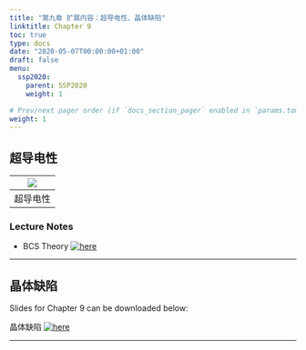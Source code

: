 ```yaml
---
title: "第九章 扩展内容：超导电性、晶体缺陷"
linktitle: Chapter 9
toc: true
type: docs
date: "2020-05-07T00:00:00+01:00"
draft: false
menu:
  ssp2020:
    parent: SSP2020
    weight: 1

# Prev/next pager order (if `docs_section_pager` enabled in `params.toml`)
weight: 1
---
```




## 超导电性

| <img src="/courses/ssp2020/figs/Superconductivity.jpg" style="zoom:100%;" name="cv"/> |
| ------------------------------------------------------------ |
| 超导电性                                                     |

### Lecture Notes

+ BCS Theory [![here](/courses/ssp2020/figs/notec9.jpg "Wei Li")](/courses/ssp2020/slides/notec9.pdf) 

****



## 晶体缺陷

Slides for Chapter 9 can be downloaded below:

晶体缺陷  [![here](/courses/ssp2020/figs/coverc9.jpg "Wei Li")](/courses/ssp2020/slides/slidesc9.pdf)  

****












